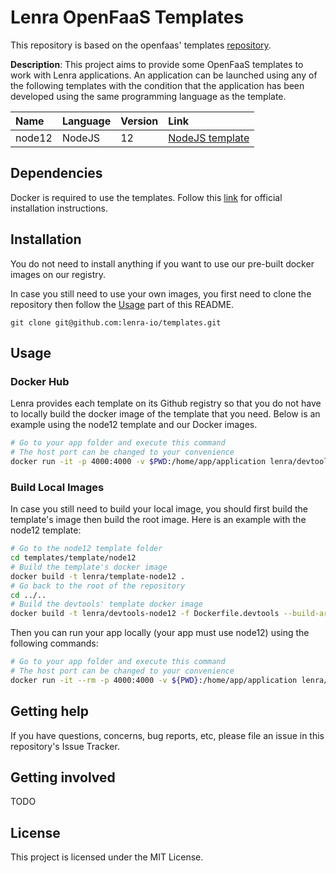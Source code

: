 # Lenra OpenFaaS Templates

This repository is based on the openfaas' templates [repository](https://github.com/openfaas/templates).

**Description**:  This project aims to provide some OpenFaaS templates to work with Lenra applications. An application can be launched using any of the following templates with the condition that the application has been developed using the same programming language as the template.

| Name   | Language | Version | Link                                                                                 |
| :----- | :------- | :------ | :----------------------------------------------------------------------------------- |
| node12 | NodeJS   | 12      | [NodeJS template](https://github.com/lenra-io/templates/tree/master/template/node12) |

## Dependencies

Docker is required to use the templates. Follow this [link](https://docs.docker.com/get-docker/) for official installation instructions. 

## Installation

You do not need to install anything if you want to use our pre-built docker images on our registry.

In case you still need to use your own images, you first need to clone the repository then follow the [Usage](#usage) part of this README.

    git clone git@github.com:lenra-io/templates.git

## Usage

### Docker Hub

Lenra provides each template on its Github registry so that you do not have to locally build the docker image of the template that you need. Below is an example using the node12 template and our Docker images.

```bash
# Go to your app folder and execute this command
# The host port can be changed to your convenience
docker run -it -p 4000:4000 -v $PWD:/home/app/application lenra/devtools-node12
```

### Build Local Images

In case you still need to build your local image, you should first build the template's image then build the root image. Here is an example with the node12 template: 

```bash
# Go to the node12 template folder
cd templates/template/node12
# Build the template's docker image
docker build -t lenra/template-node12 .
# Go back to the root of the repository
cd ../..
# Build the devtools' template docker image
docker build -t lenra/devtools-node12 -f Dockerfile.devtools --build-arg TEMPLATE_IMAGE=lenra/template-node12 .
```

Then you can run your app locally (your app must use node12) using the following commands:

```bash
# Go to your app folder and execute this command
# The host port can be changed to your convenience
docker run -it --rm -p 4000:4000 -v ${PWD}:/home/app/application lenra/devtools-node12 
```

## Getting help

If you have questions, concerns, bug reports, etc, please file an issue in this repository's Issue Tracker.

## Getting involved

TODO



## License
This project is licensed under the MIT License.
